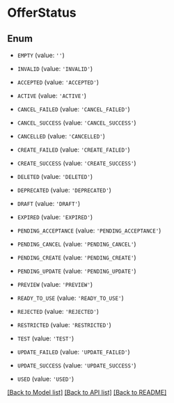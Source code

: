 # OfferStatus


## Enum

* `EMPTY` (value: `''`)

* `INVALID` (value: `'INVALID'`)

* `ACCEPTED` (value: `'ACCEPTED'`)

* `ACTIVE` (value: `'ACTIVE'`)

* `CANCEL_FAILED` (value: `'CANCEL_FAILED'`)

* `CANCEL_SUCCESS` (value: `'CANCEL_SUCCESS'`)

* `CANCELLED` (value: `'CANCELLED'`)

* `CREATE_FAILED` (value: `'CREATE_FAILED'`)

* `CREATE_SUCCESS` (value: `'CREATE_SUCCESS'`)

* `DELETED` (value: `'DELETED'`)

* `DEPRECATED` (value: `'DEPRECATED'`)

* `DRAFT` (value: `'DRAFT'`)

* `EXPIRED` (value: `'EXPIRED'`)

* `PENDING_ACCEPTANCE` (value: `'PENDING_ACCEPTANCE'`)

* `PENDING_CANCEL` (value: `'PENDING_CANCEL'`)

* `PENDING_CREATE` (value: `'PENDING_CREATE'`)

* `PENDING_UPDATE` (value: `'PENDING_UPDATE'`)

* `PREVIEW` (value: `'PREVIEW'`)

* `READY_TO_USE` (value: `'READY_TO_USE'`)

* `REJECTED` (value: `'REJECTED'`)

* `RESTRICTED` (value: `'RESTRICTED'`)

* `TEST` (value: `'TEST'`)

* `UPDATE_FAILED` (value: `'UPDATE_FAILED'`)

* `UPDATE_SUCCESS` (value: `'UPDATE_SUCCESS'`)

* `USED` (value: `'USED'`)

[[Back to Model list]](../README.md#documentation-for-models) [[Back to API list]](../README.md#documentation-for-api-endpoints) [[Back to README]](../README.md)



